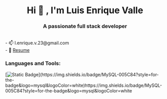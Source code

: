 <h1 align="center">Hi 👋 , I'm Luis Enrique Valle</h1>
<h3 align="center">A passionate full stack developer</h3>
<br/>
- 📫 l.enrique.v.23@gmail.com
<br/>
- 📄 <a href=https://drive.google.com/file/d/1r90BaZUD3Qn_S1AmMN1FZK-301Ub8X0_/view?usp=sharing](https://drive.google.com/file/d/1r90BaZUD3Qn_S1AmMN1FZK-301Ub8X0_/view?usp=sharing>Resume</a>


<br/>
<h3 align="left">Languages and Tools:</h3>
[<img alt="Static Badge" src="https://img.shields.io/badge/:badgeContent">](https://img.shields.io/badge/MySQL-005C84?style=for-the-badge&logo=mysql&logoColor=white)https://img.shields.io/badge/MySQL-005C84?style=for-the-badge&logo=mysql&logoColor=white
